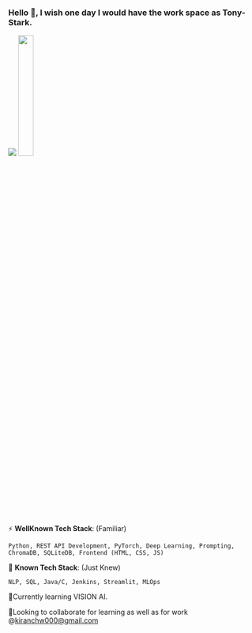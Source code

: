 ### Hello 👋, I wish one day I would have the work space as Tony-Stark.

<img src="https://github.com/kishkath/kishkath/assets/60026221/02d79157-d662-4037-af35-7628d8bb70b0" >

<img src = "https://github.com/kishkath/kishkath/assets/60026221/b5c00a84-f50d-4237-a971-dc2c71e7bd99" width = 25% height = 25%>

⚡ **WellKnown Tech Stack**: (Familiar)

    Python, REST API Development, PyTorch, Deep Learning, Prompting, ChromaDB, SQLiteDB, Frontend (HTML, CSS, JS)

🤔 **Known Tech Stack**: (Just Knew)

    NLP, SQL, Java/C, Jenkins, Streamlit, MLOps

🌱Currently learning VISION AI.

🔭Looking to collaborate for learning as well as for work @kiranchw000@gmail.com


<!--
**kishkath/kishkath** is a ✨ _special_ ✨ repository because its `README.md` (this file) appears on your GitHub profile.

Here are some ideas to get you started:

- 🔭 I’m currently working on ...
- 🌱 I’m currently learning ...
- 👯 I’m looking to collaborate on ...
- 🤔 I’m looking for help with ...
- 💬 Ask me about ...
- 📫 How to reach me: ...
- 😄 Pronouns: ...
- ⚡ Fun fact: ...
-->
